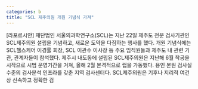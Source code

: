 ```yaml
---
categories: b
title: "SCL 제주의원 개원 기념식 가져"
---
```

[라포르시안] 재단법인 서울의과학연구소(SCL)는 지난 22일 제주도 전문 검사기관인 SCL제주의원 설립을 기념하고, 새로운 도약을 다짐하는 행사를 했다. 개원 기념식에는 SCL헬스케어 이경률 회장, SCL 이관수 이사장 등 주요 임직원들과 제주도 내 관련 기관, 관계자들이 참석했다. 제주시 내도동에 설립된 SCL제주의원은 지난해 6월 착공을 시작으로 시범 운영기간을 거쳐, 올해 2월 본격적으로 랩을 가동했다. 용인 본원 검사실 수준의 검사분석 인프라를 갖춘 지역 검사센터다. SCL제주의원은 기후나 지리적 여건상 신속하고 정확한 검